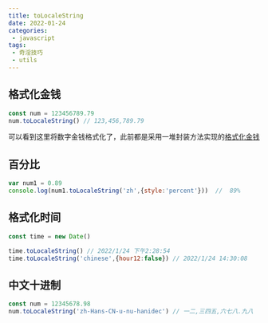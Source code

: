 ```yaml
---
title: toLocaleString
date: 2022-01-24
categories:
 - javascript
tags:
 - 奇淫技巧
 - utils
---
```


## 格式化金钱

```js
const num = 123456789.79
num.toLocaleString() // 123,456,789.79
```

可以看到这里将数字金钱格式化了，此前都是采用一堆封装方法实现的[格式化金钱](fmoney.md)


## 百分比

```js
var num1 = 0.89
console.log(num1.toLocaleString('zh',{style:'percent'}))  //  89%
```

## 格式化时间

```js
const time = new Date()

time.toLocaleString() // 2022/1/24 下午2:28:54
time.toLocaleString('chinese',{hour12:false}) // 2022/1/24 14:30:08
```

## 中文十进制

```js
const num = 12345678.98
num.toLocaleString('zh-Hans-CN-u-nu-hanidec') // 一二,三四五,六七八.九八
```

<Valine/>